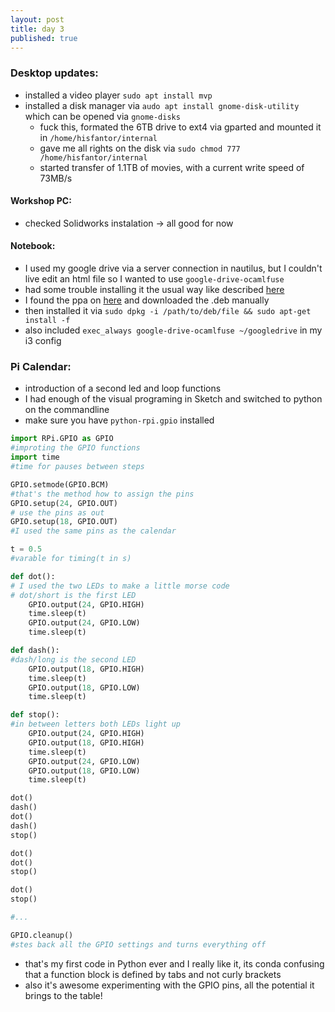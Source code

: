 ```yaml
---
layout: post
title: day 3
published: true
---
```


### Desktop updates:
* installed a video player `sudo apt install mvp`
* installed a disk manager via `audo apt install gnome-disk-utility` which can be opened via `gnome-disks`
	* fuck this, formated the 6TB drive to ext4 via gparted and mounted it in `/home/hisfantor/internal`
	* gave me all rights on the disk via `sudo chmod 777 /home/hisfantor/internal`
	* started transfer of 1.1TB of movies, with a current write speed of 73MB/s

#### Workshop PC:
* checked Solidworks instalation -> all good for now

#### Notebook:
* I used my google drive via a server connection in nautilus, but I couldn't live edit an html file so I wanted to use `google-drive-ocamlfuse`
* had some trouble installing it the usual way like described [here](https://www.omgubuntu.co.uk/2017/04/mount-google-drive-ocamlfuse-linux)
* I found the ppa on [here](https://launchpad.net/~alessandro-strada/+archive/ubuntu/google-drive-ocamlfuse-beta/+build/15331130) and downloaded the .deb manually
* then installed it via `sudo dpkg -i /path/to/deb/file && sudo apt-get install -f`
* also included `exec_always google-drive-ocamlfuse ~/googledrive` in my i3 config

### Pi Calendar:
* introduction of a second led and loop functions
* I had enough of the visual programing in Sketch and switched to python on the commandline
* make sure you have `python-rpi.gpio` installed

```python
import RPi.GPIO as GPIO 		
#improting the GPIO functions
import time						
#time for pauses between steps

GPIO.setmode(GPIO.BCM)			
#that's the method how to assign the pins
GPIO.setup(24, GPIO.OUT)		
# use the pins as out
GPIO.setup(18, GPIO.OUT)		
#I used the same pins as the calendar

t = 0.5 						
#varable for timing(t in s)

def dot():					
# I used the two LEDs to make a little morse code
# dot/short is the first LED
	GPIO.output(24, GPIO.HIGH)	
	time.sleep(t)
	GPIO.output(24, GPIO.LOW)
	time.sleep(t)

def dash():						
#dash/long is the second LED
	GPIO.output(18, GPIO.HIGH)
	time.sleep(t)
	GPIO.output(18, GPIO.LOW)
	time.sleep(t)

def stop():						
#in between letters both LEDs light up
	GPIO.output(24, GPIO.HIGH)
	GPIO.output(18, GPIO.HIGH)
	time.sleep(t)
	GPIO.output(24, GPIO.LOW)
	GPIO.output(18, GPIO.LOW)
	time.sleep(t)

dot()
dash()
dot()
dash()
stop()

dot()
dot()
stop()

dot()
stop()

#...

GPIO.cleanup()					
#stes back all the GPIO settings and turns everything off
```
* that's my first code in Python ever and I really like it, its conda confusing that a function block is defined by tabs and not curly brackets
* also it's awesome experimenting with the GPIO pins, all the potential it brings to the table!